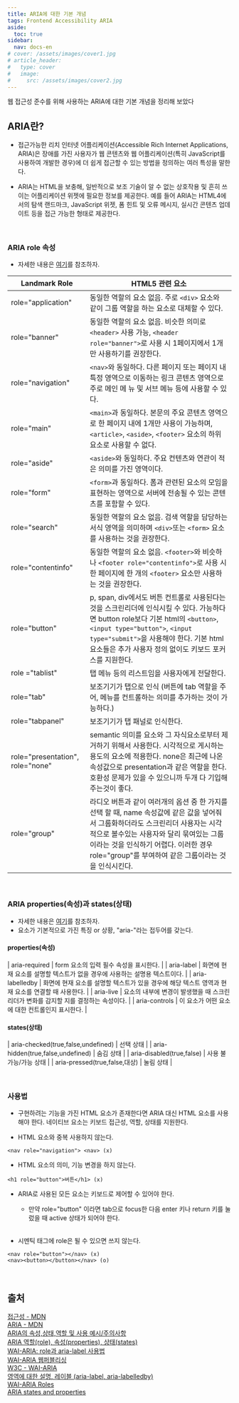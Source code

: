 ```yaml
---
title: ARIA에 대한 기본 개념
tags: Frontend Accessibility ARIA
aside:
  toc: true
sidebar:
  nav: docs-en
# cover: /assets/images/cover1.jpg
# article_header:
#   type: cover
#   image:
#     src: /assets/images/cover2.jpg
---
```


웹 접근성 준수를 위해 사용하는 ARIA에 대한 기본 개념을 정리해 보았다

<!-- more -->

## ARIA란?
- 접근가능한 리치 인터넷 어플리케이션(Accessible Rich Internet Applications, ARIA)은 장애를 가진 사용자가 웹 콘텐츠와 웹 어플리케이션(특히 JavaScript를 사용하여 개발한 경우)에 더 쉽게 접근할 수 있는 방법을 정의하는 여러 특성을 말한다.

- ARIA는 HTML을 보충해, 일반적으로 보조 기술이 알 수 없는 상호작용 및 흔히 쓰이는 어플리케이션 위젯에 필요한 정보를 제공한다. 예를 들어 ARIA는 HTML4에서의 탐색 랜드마크, JavaScript 위젯, 폼 힌트 및 오류 메시지, 실시간 콘텐츠 업데이트 등을 접근 가능한 형태로 제공한다.

<br>

### ARIA role 속성
- 자세한 내용은 [여기](https://developer.mozilla.org/en-US/docs/Web/Accessibility/ARIA/Roles)를 참조하자.

|Landmark Role|HTML5 관련 요소|
|------|---|
| role="application" | 동일한 역할의 요소 없음. 주로 `<div>` 요소와 같이 그룹 역할을 하는 요소로 대체할 수 있다. |
| role="banner" | 동일한 역할의 요소 없음. 비슷한 의미로 `<header>` 사용 가능, `<header role="banner">`로 사용 시 1페이지에서 1개만 사용하기를 권장한다. |
| role="navigation" |	`<nav>`와 동일하다. 다른 페이지 또는 페이지 내 특정 영역으로 이동하는 링크 콘텐츠 영역으로 주로 메인 메 뉴 및 서브 메뉴 등에 사용할 수 있다. |
| role="main" |	`<main>`과 동일하다. 본문의 주요 콘텐츠 영역으로 한 페이지 내에 1개만 사용이 가능하며, `<article>`, `<aside>`, `<footer>` 요소의 하위 요소로 사용할 수 없다. |
| role="aside" |	`<aside>`와 동일하다. 주요 컨텐츠와 연관이 적은 의미를 가진 영역이다. |
| role="form" |	`<form>`과 동일하다. 폼과 관련된 요소의 모임을 표현하는 영역으로 서버에 전송될 수 있는 콘텐츠를 포함할 수 있다. |
| role="search" | 동일한 역할의 요소 없음. 검색 역할을 담당하는 서식 영역을 의미하며 `<div>`또는 `<form>` 요소를 사용하는 것을 권장한다. |
| role="contentinfo" | 동일한 역할의 요소 없음. `<footer>`와 비슷하나 `<footer role="contentinfo">`로 사용 시 한 페이지에 한 개의 `<footer>` 요소만 사용하는 것을 권장한다. |
| role="button" | p, span, div에서도 버튼 컨트롤로 사용된다는 것을 스크린리더에 인식시킬 수 있다. 가능하다면 button role보다 기본 html의 `<button>`, `<input type="button">`, `<input type="submit">`을 사용해야 한다. 기본 html 요소들은 추가 사용자 정의 없이도 키보드 포커스를 지원한다. |
| role ="tablist" |	탭 메뉴 등의 리스트임을 사용자에게 전달한다. |
| role="tab" |	보조기기가 탭으로 인식 (버튼에 tab 역할을 주어, 메뉴를 컨트롤하는 의미를 추가하는 것이 가능하다.) |
| role="tabpanel" |	보조기기가 탭 패널로 인식한다. |
| role="presentation", role="none" |	semantic 의미를 요소와 그 자식요소로부터 제거하기 위해서 사용한다. 시각적으로 게시하는 용도의 요소에 적용한다. none은 최근에 나온 속성값으로 presentation과 같은 역할을 한다. 호환성 문제가 있을 수 있으니까 두개 다 기입해 주는것이 좋다. |
| role="group" |	라디오 버튼과 같이 여러개의 옵션 중 한 가지를 선택 할 때, name 속성값에 같은 값을 넣어줘서 그룹화하더라도 스크린리더 사용자는 시각적으로 볼수있는 사용자와 달리 묶여있는 그룹이라는 것을 인식하기 어렵다. 이러한 경우 role="group"를 부여하여 같은 그룹이라는 것을 인식시킨다. |

<br>

### ARIA properties(속성)과 states(상태)
- 자세한 내용은 [여기](https://developer.mozilla.org/en-US/docs/Web/Accessibility/ARIA/Attributes)를 참조하자.
- 요소가 기본적으로 가진 특징 or 상황, "aria-"라는 접두어를 갖는다.

#### properties(속성)

| aria-required | form 요소의 입력 필수 속성을 표시한다. |
| aria-label | 화면에 현재 요소를 설명할 텍스트가 없을 경우에 사용하는 설명용 텍스트이다. |
| aria-labelledby | 화면에 현재 요소를 설명할 텍스트가 있을 경우에 해당 텍스트 영역과 현재 요소를 연결할 때 사용한다. |
| aria-live | 요소의 내부에 변경이 발생했을 때 스크린 리더가 변화를 감지할 지를 결정하는 속성이다. |
| aria-controls | 이 요소가 어떤 요소에 대한 컨트롤인지 표시한다. |


#### states(상태)

| aria-checked(true,false,undefined) | 선택 상태 |
| aria-hidden(true,false,undefined) | 숨김 상태 |
| aria-disabled(true,false) | 사용 불가능/가능 상태 |
| aria-pressed(true,false,대상) | 눌림 상태 |

<br>

### 사용법  
- 구현하려는 기능을 가진 HTML 요소가 존재한다면 ARIA 대신 HTML 요소를 사용해야 한다.  네이티브 요소는 키보드 접근성, 역할, 상태를 지원한다.

- HTML 요소와 중복 사용하지 않는다.

```
<nav role="navigation"> <nav> (x)
```

- HTML 요소의 의미, 기능 변경을 하지 않는다.

```
<h1 role="button">버튼</h1> (x)
```

- ARIA로 사용된 모든 요소는 키보드로 제어할 수 있어야 한다.
    - 만약 role="button" 이라면 tab으로 focus한 다음 enter 키나 return 키를 눌렀을 때 active 상태가 되어야 한다. <br><br>

- 시멘틱 태그에 role은 될 수 있으면 쓰지 않는다.

```
<nav role="button"></nav> (x)
<nav><button></button></nav> (o)
```

<br>

## 출처
[접근성 - MDN](https://developer.mozilla.org/ko/docs/Web/Accessibility) <br>
[ARIA - MDN](https://developer.mozilla.org/ko/docs/Web/Accessibility/ARIA) <br>
[ARIA의 속성,상태,역할 및 사용 예시/주의사항](https://velog.io/@kym123123/ARIA%EC%9D%98%EC%86%8D%EC%84%B1%EC%83%81%ED%83%9C%EC%97%AD%ED%95%A0%EB%B0%8F%EC%82%AC%EC%9A%A9-%EC%98%88%EC%8B%9C%EC%A3%BC%EC%9D%98%EC%82%AC%ED%95%AD) <br>
[ARIA 역할(role), 속성(properties), 상태(states)](https://y00eunji.tistory.com/entry/HTML-ARIA-%EC%97%AD%ED%95%A0-ROLE-%EC%86%8D%EC%84%B1properties-%EC%83%81%ED%83%9Cstates#ARIA%20properties(%EC%86%8D%EC%84%B1)%20%C2%A0%26%20states(%EC%83%81%ED%83%9C)-1) <br>
[WAI-ARIA: role과 aria-label 사용법](https://velog.io/@a_in/WAI-ARIA-role-aria-label) <br>
[WAI-ARIA 웹퍼블리싱](https://www.biew.co.kr/entry/WAI-ARIA-%EC%9B%B9%ED%8D%BC%EB%B8%94%EB%A6%AC%EC%8B%B1) <br>
[W3C - WAI-ARIA](https://www.w3.org/TR/wai-aria-1.1) <br>
[영역에 대한 설명, 레이블 (aria-label, aria-labelledby)](https://abcdqbbq.tistory.com/77) <br>
[WAI-ARIA Roles](https://developer.mozilla.org/en-US/docs/Web/Accessibility/ARIA/Roles) <br>
[ARIA states and properties](https://developer.mozilla.org/en-US/docs/Web/Accessibility/ARIA/Attributes)